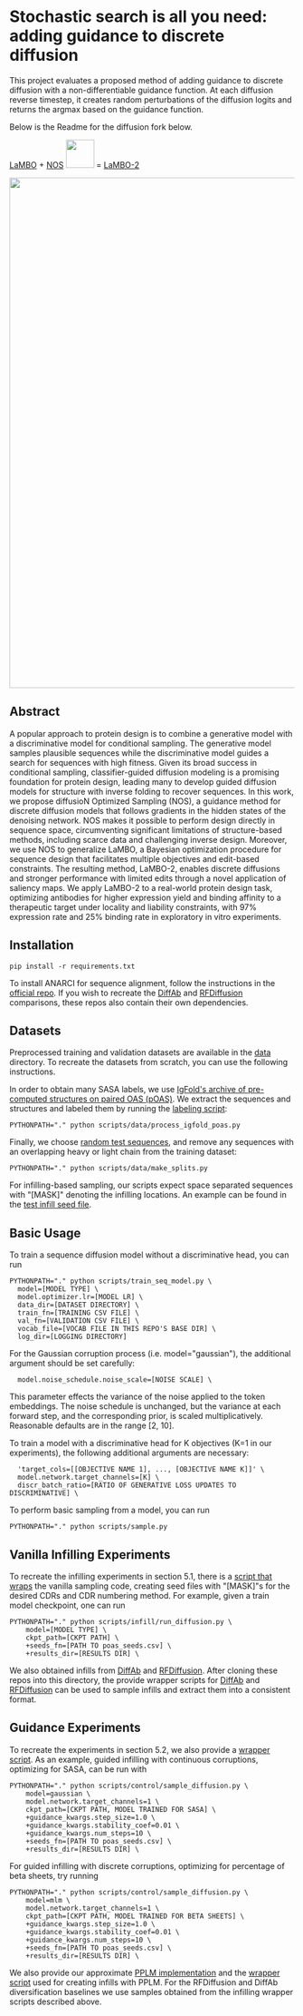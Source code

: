 <div>
<h1> Stochastic search is all you need: adding guidance to discrete diffusion</h1>
This project evaluates a proposed method of adding guidance to discrete diffusion with a non-differentiable guidance function. At each diffusion reverse timestep, it creates random perturbations of the diffusion logits and returns the argmax based on the guidance function.    

Below is the Readme for the diffusion fork below. 

  
[LaMBO](https://github.com/samuelstanton/lambo) + [NOS](https://github.com/ngruver/NOS) <img src="assets/nos.jpg" height="50" style="display: inline" vertical-align: middle /> = [LaMBO-2](https://arxiv.org/abs/2305.20009) </h1>
</div>

<p align="center">
  <img src="/assets/top_fig.png" width=900>
</p>

## Abstract

A popular approach to protein design is to combine a generative model with a discriminative model for conditional sampling. The generative model samples plausible sequences while the discriminative model guides a search for sequences with high fitness. Given its broad success in conditional sampling, classifier-guided diffusion modeling is a promising foundation for protein design, leading many to develop guided diffusion models for structure with inverse folding to recover sequences. In this work, we propose diffusioN Optimized Sampling (NOS), a guidance method for discrete diffusion models that follows gradients in the hidden states of the denoising network. NOS makes it possible to perform design directly in sequence space, circumventing significant limitations of structure-based methods, including scarce data and challenging inverse design. Moreover, we use NOS to generalize LaMBO, a Bayesian optimization procedure for sequence design that facilitates multiple objectives and edit-based constraints. The resulting method, LaMBO-2, enables discrete diffusions and stronger performance with limited edits through a novel application of saliency maps. We apply LaMBO-2 to a real-world protein design task, optimizing antibodies for higher expression yield and binding affinity to a therapeutic target under locality and liability constraints, with 97% expression rate and 25% binding rate in exploratory in vitro experiments.

## Installation
```
pip install -r requirements.txt
```

To install ANARCI for sequence alignment, follow the instructions in the [official repo](https://github.com/oxpig/ANARCI). If you wish to recreate the [DiffAb](https://github.com/luost26/diffab) and [RFDiffusion](https://github.com/RosettaCommons/RFdiffusion) comparisons, these repos also contain their own dependencies. 

## Datasets

Preprocessed training and validation datasets are available in the [data](https://github.com/ngruver/NOS/tree/main/data) directory. To recreate the datasets from scratch, you can use the following instructions. 

In order to obtain many SASA labels, we use [IgFold's archive of pre-computed structures on paired OAS (pOAS)](https://github.com/Graylab/IgFold#synthetic-antibody-structures). We extract the sequences and structures and labeled them by running the [labeling script](https://github.com/ngruver/NOS/blob/main/scripts/data/label_igfold_poas.py):
```
PYTHONPATH="." python scripts/data/process_igfold_poas.py
```
Finally, we choose [random test sequences](https://github.com/ngruver/NOS/blob/main/poas_seeds.txt), and remove any sequences with an overlapping heavy or light chain from the training dataset:
```
PYTHONPATH="." python scripts/data/make_splits.py
```

For infilling-based sampling, our scripts expect space separated sequences with "\[MASK\]" denoting the infilling locations. An example can be found in the [test infill seed file](https://github.com/ngruver/NOS/blob/main/infill_test_seeds.txt). 

## Basic Usage

To train a sequence diffusion model without a discriminative head, you can run
```
PYTHONPATH="." python scripts/train_seq_model.py \
  model=[MODEL TYPE] \
  model.optimizer.lr=[MODEL LR] \
  data_dir=[DATASET DIRECTORY] \
  train_fn=[TRAINING CSV FILE] \
  val_fn=[VALIDATION CSV FILE] \
  vocab_file=[VOCAB FILE IN THIS REPO'S BASE DIR] \
  log_dir=[LOGGING DIRECTORY]
```
For the Gaussian corruption process (i.e. model="gaussian"), the additional argument should be set carefully:
```
  model.noise_schedule.noise_scale=[NOISE SCALE] \
```
This parameter effects the variance of the noise applied to the token embeddings. The noise schedule is unchanged, but the variance at each forward step, and the corresponding prior, is scaled multiplicatively. Reasonable defaults are in the range \[2, 10\]. 

To train a model with a discriminative head for K objectives (K=1 in our experiments), the following additional arguments are necessary:
```
  'target_cols=[[OBJECTIVE NAME 1], ..., [OBJECTIVE NAME K]]' \
  model.network.target_channels=[K] \
  discr_batch_ratio=[RATIO OF GENERATIVE LOSS UPDATES TO DISCRIMINATIVE] \
```

To perform basic sampling from a model, you can run
```
PYTHONPATH="." python scripts/sample.py
```

## Vanilla Infilling Experiments

To recreate the infilling experiments in section 5.1, there is a [script that wraps](https://github.com/ngruver/NOS/blob/main/scripts/infill/run_diffusion.py) the vanilla sampling code, creating seed files with "\[MASK\]"s for the desired CDRs and CDR numbering method. For example, given a train model checkpoint, one can run 
```
PYTHONPATH="." python scripts/infill/run_diffusion.py \
    model=[MODEL TYPE] \
    ckpt_path=[CKPT PATH] \
    +seeds_fn=[PATH TO poas_seeds.csv] \
    +results_dir=[RESULTS DIR] \
```

We also obtained infills from [DiffAb](https://github.com/luost26/diffab) and [RFDiffusion](https://github.com/RosettaCommons/RFdiffusion). After cloning these repos into this directory, the provide wrapper scripts for [DiffAb](https://github.com/ngruver/NOS/blob/main/scripts/infill/run_diffab.py) and [RFDiffusion](https://github.com/ngruver/NOS/blob/main/scripts/infill/run_rfdiffusion.py) can be used to sample infills and extract them into a consistent format. 

## Guidance Experiments

To recreate the experiments in section 5.2, we also provide a [wrapper script](https://github.com/ngruver/NOS/blob/main/scripts/control/sample_diffusion.py). As an example, guided infilling with continuous corruptions, optimizing for SASA, can be run with 
```
PYTHONPATH="." python scripts/control/sample_diffusion.py \
    model=gaussian \
    model.network.target_channels=1 \
    ckpt_path=[CKPT PATH, MODEL TRAINED FOR SASA] \
    +guidance_kwargs.step_size=1.0 \
    +guidance_kwargs.stability_coef=0.01 \
    +guidance_kwargs.num_steps=10 \
    +seeds_fn=[PATH TO poas_seeds.csv] \
    +results_dir=[RESULTS DIR] \
```
For guided infilling with discrete corruptions, optimizing for percentage of beta sheets, try running
```
PYTHONPATH="." python scripts/control/sample_diffusion.py \
    model=mlm \
    model.network.target_channels=1 \
    ckpt_path=[CKPT PATH, MODEL TRAINED FOR BETA SHEETS] \
    +guidance_kwargs.step_size=1.0 \
    +guidance_kwargs.stability_coef=0.01 \
    +guidance_kwargs.num_steps=10 \
    +seeds_fn=[PATH TO poas_seeds.csv] \
    +results_dir=[RESULTS DIR] \
```

We also provide our approximate [PPLM implementation](https://github.com/ngruver/NOS/blob/main/seq_models/model/autoregressive.py) and the [wrapper script](https://github.com/ngruver/NOS/blob/main/scripts/control/pplm.py) used for creating infills with PPLM. For the RFDiffusion and DiffAb diversification baselines we use samples obtained from the infilling wrapper scripts described above. 
